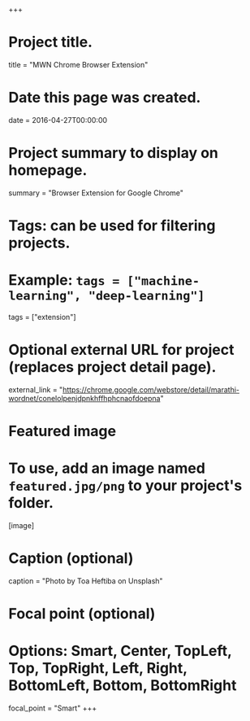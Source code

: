 +++
# Project title.
title = "MWN Chrome Browser Extension"

# Date this page was created.
date = 2016-04-27T00:00:00

# Project summary to display on homepage.
summary = "Browser Extension for Google Chrome"

# Tags: can be used for filtering projects.
# Example: `tags = ["machine-learning", "deep-learning"]`
tags = ["extension"]

# Optional external URL for project (replaces project detail page).
external_link = "https://chrome.google.com/webstore/detail/marathi-wordnet/conelolpenjdpnkhffhphcnaofdoepna"

# Featured image
# To use, add an image named `featured.jpg/png` to your project's folder. 
[image]
  # Caption (optional)
  caption = "Photo by Toa Heftiba on Unsplash"

  # Focal point (optional)
  # Options: Smart, Center, TopLeft, Top, TopRight, Left, Right, BottomLeft, Bottom, BottomRight
  focal_point = "Smart"
+++
